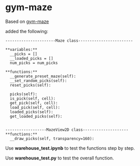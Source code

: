 # gym-maze

Based on [gym-maze](https://github.com/MattChanTK/gym-maze/tree/master/gym_maze)


added the following:
```
----------------------Maze class------------------------

**variables:**
  __picks = []
  __loaded_picks = []
  num_picks = num_picks
  
**functions:** 
  __generate_preset_maze(self):
  __set_random_picks(self):
  reset_picks(self):
  
  picks(self):
  is_pick(self, cell):
  get_pick(self, cell):
  load_pick(self, cell):
  loaded_picks(self):
  get_loaded_picks(self):
  

------------------MazeView2D class--------------------
**functions:** 
  __draw_picks(self, transparency=160):
```
Use **warehouse_test.ipynb** to test the functions step by step. 

Use **warehouse_test.py** to test the overall function. 
